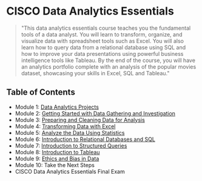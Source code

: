 # CISCO Data Analytics Essentials
> "This data analytics essentials course teaches you the fundamental tools of a data analyst. You will learn to transform, organize, and visualize data with spreadsheet tools such as Excel. You will also learn how to query data from a relational database using SQL and how to improve your data presentations using powerful business intelligence tools like Tableau. By the end of the course, you will have an analytics portfolio complete with an analysis of the popular movies dataset, showcasing your skills in Excel, SQL and Tableau."
## Table of Contents
- Module 1: [Data Analytics Projects](https://github.com/KailaniBailey/CISCO-Data-Analytics-Essentials/tree/main/01.%20Data%20Analytics%20Projects)
- Module 2: [Getting Started with Data Gathering and Investigation](https://github.com/KailaniBailey/CISCO-Data-Analytics-Essentials/tree/main/02.%20Getting%20Started%20with%20Data%20Gathering%20and%20Investigation)
- Module 3: [Preparing and Cleaning Data for Analysis](https://github.com/KailaniBailey/CISCO-Data-Analytics-Essentials/tree/main/03.%20Preparing%20and%20Cleaning%20Data%20for%20Analysis)
- Module 4: [Transforming Data with Excel](https://github.com/KailaniBailey/CISCO-Data-Analytics-Essentials/tree/main/04.%20Transforming%20Data%20with%20Excel)
- Module 5: [Analyze the Data Using Statistics](https://github.com/KailaniBailey/CISCO-Data-Analytics-Essentials/tree/main/05.%20Analyze%20the%20Data%20Using%20Statistics)
- Module 6: [Introduction to Relational Databases and SQL](https://github.com/KailaniBailey/CISCO-Data-Analytics-Essentials/tree/main/06.%20Introduction%20to%20Relational%20Databases%20and%20SQL)
- Module 7: [Introduction to Structured Queries](https://github.com/KailaniBailey/CISCO-Data-Analytics-Essentials/tree/main/07.%20Introduction%20to%20Structured%20Queries)
- Module 8: [Introduction to Tableau](https://github.com/KailaniBailey/CISCO-Data-Analytics-Essentials/tree/main/08.%20Introduction%20to%20Tableau)
- Module 9: [Ethics and Bias in Data](https://github.com/KailaniBailey/CISCO-Data-Analytics-Essentials/tree/main/09.%20Ethics%20and%20Bias%20in%20Data)
- Module 10: Take the Next Steps
- CISCO Data Analytics Essentials Final Exam 
